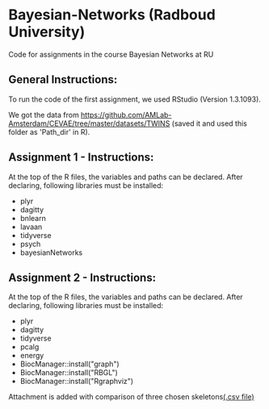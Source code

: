 # Bayesian-Networks (Radboud University)
Code for assignments in the course Bayesian Networks at RU

## General Instructions:
To run the code of the first assignment, we used RStudio (Version 1.3.1093).

We got the data from https://github.com/AMLab-Amsterdam/CEVAE/tree/master/datasets/TWINS (saved it and used this folder as 'Path_dir' in R).

## Assignment 1 - Instructions:
At the top of the R files, the variables and paths can be declared.
After declaring, following libraries must be installed:
* plyr
* dagitty
* bnlearn
* lavaan
* tidyverse
* psych
* bayesianNetworks 

## Assignment 2 - Instructions: 
At the top of the R files, the variables and paths can be declared.
After declaring, following libraries must be installed:
* plyr
* dagitty
* tidyverse
* pcalg
* energy
* BiocManager::install("graph")
* BiocManager::install("RBGL")
* BiocManager::install("Rgraphviz")

Attachment is added with comparison of three chosen skeletons[(.csv file)](https://github.com/charlottecvn/Bayesian-Networks-RU/blob/main/Compare%20skeletons%20-%20assignment%202.csv)
